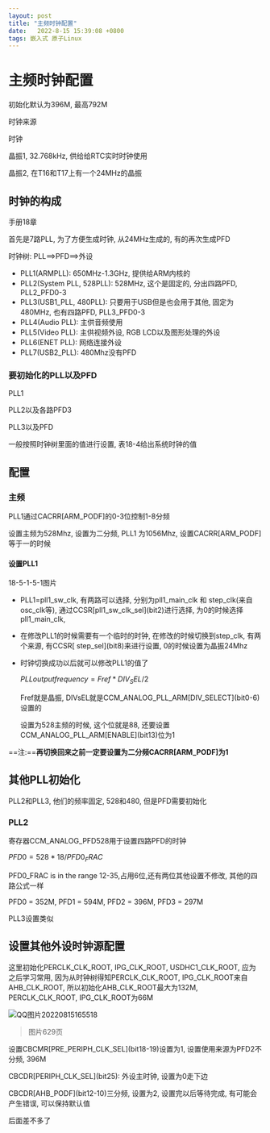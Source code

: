 ```yaml
---
layout: post
title: "主频时钟配置" 
date:   2022-8-15 15:39:08 +0800
tags: 嵌入式 原子Linux   
---
```


# 主频时钟配置

初始化默认为396M, 最高792M

时钟来源

时钟

晶振1, 32.768kHz, 供给给RTC实时时钟使用

晶振2, 在T16和T17上有一个24MHz的晶振

## 时钟的构成

手册18章

首先是7路PLL, 为了方便生成时钟, 从24MHz生成的, 有的再次生成PFD

时钟树: PLL\==>PFD\==>外设

+   PLL1(ARMPLL): 650MHz-1.3GHz, 提供给ARM内核的
+   PLL2(System PLL, 528PLL): 528MHz, 这个是固定的, 分出四路PFD, PLL2_PFD0-3
+   PLL3(USB1_PLL, 480PLL): 只要用于USB但是也会用于其他, 固定为480MHz, 也有四路PFD, PLL3_PFD0-3
+   PLL4(Audio PLL): 主供音频使用
+   PLL5(Video PLL): 主供视频外设, RGB LCD以及图形处理的外设
+   PLL6(ENET PLL): 网络连接外设
+   PLL7(USB2_PLL): 480Mhz没有PFD

### 要初始化的PLL以及PFD

PLL1

PLL2以及各路PFD3

PLL3以及PFD

一般按照时钟树里面的值进行设置, 表18-4给出系统时钟的值

## 配置

### 主频

PLL1通过CACRR[ARM_PODF]的0-3位控制1-8分频

设置主频为528Mhz, 设置为二分频, PLL1 为1056Mhz, 设置CACRR[ARM_PODF]等于一的时候

#### 设置PLL1

18-5-1-5-1图片

+   PLL1=pll1_sw_clk, 有两路可以选择, 分别为pll1_main_clk 和 step_clk(来自osc_clk等), 通过CCSR\[pll1_sw_clk_sel](bit2)进行选择, 为0的时候选择pll1_main_clk, 

+   在修改PLL1的时候需要有一个临时的时钟, 在修改的时候切换到step_clk, 有两个来源, 有CCSR\[ step_sel](bit8)来进行设置, 0的时候设置为晶振24Mhz

+   时钟切换成功以后就可以修改PLL1的值了

    $PLL output frequency = Fref * DIV_SEL/2$

    Fref就是晶振, DIVsEL就是CCM_ANALOG_PLL_ARM\[DIV_SELECT](bit0-6)设置的

    设置为528主频的时候, 这个位就是88, 还要设置CCM_ANALOG_PLL_ARM\[ENABLE](bit13)位为1

==注:==**再切换回来之前一定要设置为二分频CACRR[ARM_PODF]为1**

## 其他PLL初始化

PLL2和PLL3, 他们的频率固定, 528和480, 但是PFD需要初始化



### PLL2

寄存器CCM_ANALOG_PFD528用于设置四路PFD的时钟

$PFD0= 528*18/PFD0_FRAC$

 PFD0_FRAC is in the range 12-35,占用6位,还有两位其他设置不修改,  其他的四路公式一样

PFD0 = 352M, PFD1 = 594M, PFD2 = 396M, PFD3 = 297M

PLL3设置类似

## 设置其他外设时钟源配置

这里初始化PERCLK_CLK_ROOT, IPG_CLK_ROOT, USDHC1_CLK_ROOT, 应为之后学习常用, 因为从时钟树得知PERCLK_CLK_ROOT, IPG_CLK_ROOT来自AHB_CLK_ROOT, 所以初始化AHB_CLK_ROOT最大为132M, PERCLK_CLK_ROOT, IPG_CLK_ROOT为66M

![QQ图片20220815165518](E:\a学习\笔记\img\QQ图片20220815165518.png)

>   图片629页

设置CBCMR\[PRE_PERIPH_CLK_SEL](bit18-19)设置为1, 设置使用来源为PFD2不分频, 396M

CBCDR\[PERIPH_CLK_SEL](bit25): 外设主时钟, 设置为0走下边

CBCDR\[AHB_PODF](bit12-10)三分频, 设置为2, 设置完以后等待完成, 有可能会产生错误, 可以保持默认值

后面差不多了









